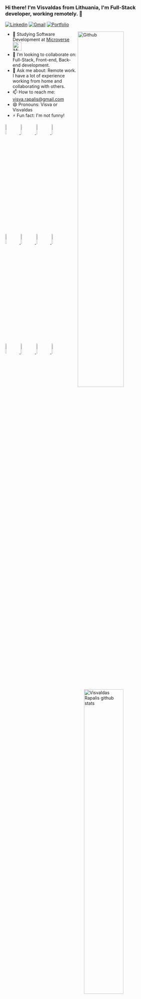### Hi there! I'm Visvaldas from Lithuania, I'm Full-Stack developer, working remotely. 👋

[![Linkedin](https://img.shields.io/badge/-LinkedIn-blue?style=flat&logo=Linkedin&logoColor=white)](https://www.linkedin.com/in/visvaldas-rapalis/)
[![Gmail](https://img.shields.io/badge/-Gmail-c14438?style=flat&logo=Gmail&logoColor=white)](mailto:visva,rapalis@gmail.com)
[![Portfolio](https://img.shields.io/badge/visva--dev-Portfolio-brightgreen)](https://good-developer.com/)

<img width="54%" align="right" alt="Github" src="https://image.freepik.com/free-vector/web-developer-works-laptop-horizontal-banner-with-young-programmer-job-colorful-illustration-flat-style_198278-423.jpg" />


- 🔭 Studying Software Development at [Microverse](https://www.microverse.org/) <img alt="Microverse" title="Microverse" src="https://user-images.githubusercontent.com/59986562/88595658-ced4fe80-d039-11ea-97fd-f6351b7e8d00.png" height="28">&nbsp;&nbsp;&nbsp;&nbsp; 
- 👯 I’m looking to collaborate on: Full-Stack, Front-end, Back-end development.
- 💬 Ask me about: Remote work. I have a lot of experience working from home and collaborating with others.
- 📫 How to reach me: visva.rapalis@gmail.com
- 😄 Pronouns: Visva or Visvaldas
- ⚡ Fun fact: I'm not funny!

<p>
  <!-- Your languages and tools. Be careful with the alignment. 
  You can use this sites to get logos: https://www.vectorlogo.zone or https://simpleicons.org/
  -->
    <a href="https://github.com/visva-dev"><img width="50%" align="right" alt="Visvaldas Rapalis github stats" src="https://github-readme-stats.vercel.app/api?username=visva-dev&show_icons=true&hide_border=true" />
  
  <code><img width="9%" src="https://www.vectorlogo.zone/logos/ruby-lang/ruby-lang-horizontal.svg"></code>
  <code><img width="9%" src="https://upload.wikimedia.org/wikipedia/commons/6/62/Ruby_On_Rails_Logo.svg"></code>
  <code><img width="9%" src="https://www.vectorlogo.zone/logos/javascript/javascript-ar21.svg"></code>
  <code><img width="9%" src="https://www.vectorlogo.zone/logos/reactjs/reactjs-ar21.svg"></code>
  <br >
  <code><img width="9%" src="https://www.vectorlogo.zone/logos/w3_html5/w3_html5-ar21.svg"></code>
  <code><img width="9%" src="https://www.vectorlogo.zone/logos/sass-lang/sass-lang-ar21.svg"></code>
  <code><img width="9%" src="https://www.vectorlogo.zone/logos/linux/linux-ar21.svg"></code>
  <code><img width="9%" src="https://www.vectorlogo.zone/logos/postgresql/postgresql-ar21.svg"></code>
  <br >
  <code><img width="9%" src="https://www.vectorlogo.zone/logos/github/github-ar21.svg"></code>
  <code><img width="9%" src="https://www.vectorlogo.zone/logos/heroku/heroku-ar21.svg"></code>
  <code><img width="9%" src="https://www.vectorlogo.zone/logos/getbootstrap/getbootstrap-ar21.svg"></code>
  <code><img width="9%" src="https://www.vectorlogo.zone/logos/git-scm/git-scm-ar21.svg"></code>
  </a>
</p>

